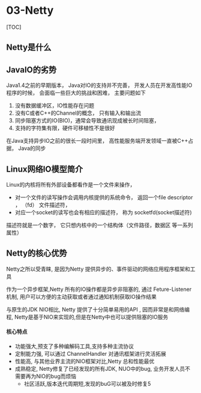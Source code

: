 # 03-Netty

[TOC]

## Netty是什么



## JavaIO的劣势

Java1.4之前的早期版本， Java对IO的支持并不完善， 开发人员在开发高性能IO程序的时候， 会面临一些巨大的挑战和困难， 主要问题如下

1. 没有数据缓冲区，IO性能存在问题
2. 没有C或者C++的Channel的概念， 只有输入和输出流
3. 同步阻塞方式的IO(BIO)，通常会导致通讯现成被长时间阻塞，
4. 支持的字符集有限，硬件可移植性不是很好

在Java支持异步IO之前的很长一段时间里， 高性能服务端开发领域一直被C++占据， Java的同步



## Linux网络IO模型简介

Linux的内核将所有外部设备都看作是一个文件来操作，

- 对一个文件的读写操作会调用内核提供的系统命令， 返回一个file descriptor ， （fd） 文件描述符， 
- 对应一个socket的读写也会有相应的描述符， 称为 socketfd(socket描述符)

描述符就是一个数字， 它只想内核中的一个结构体（文件路径，数据区 等一系列属性）



## Netty的核心优势

Netty之所以受青睐, 是因为Netty 提供异步的、事件驱动的网络应用程序框架和工具

作为一个异步框架,Netty 所有的IO操作都是异步非阻塞的, 通过 Feture-Listener 机制, 用户可以方便的主动获取或者通过通知机制获取IO操作结果

与原生的JDK NIO相比, Netty 提供了十分简单易用的API , 因而非常是和网络编程, Netty是基于NIO来实现的,但是在Netty中也可以提供阻塞的IO服务

#### 核心特点

- 功能强大,预支了多种编解码工具,支持多种主流协议
- 定制能力强, 可以通过 ChannelHandler 对通讯框架进行灵活拓展
- 性能高, 与其他业界主流的NIO框架对比,Netty 总和性能最优
- 成熟稳定, Netty修复了已经发现的所有JDK, NUO中的bug, 业务开发人员不需要再为NIO的bug而烦恼
  - 社区活跃,版本迭代周期短,发现的buG可以被及时修复5

